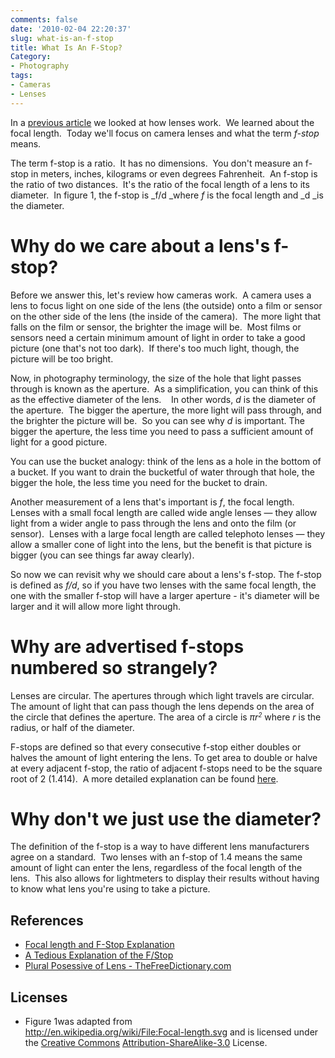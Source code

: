 ```yaml
---
comments: false
date: '2010-02-04 22:20:37'
slug: what-is-an-f-stop
title: What Is An F-Stop?
Category:
- Photography
tags:
- Cameras
- Lenses
---
```


In a [previous article](http://www.aijazansari.com/2010/01/23/how-camera-lenses-work/) we looked at how lenses work.  We learned about the focal
length.  Today we'll focus on camera lenses and what the term _f-stop_ means.

The term f-stop is a ratio.  It has no dimensions.  You don't measure an
f-stop in meters, inches, kilograms or even degrees Fahrenheit.  An f-stop is
the ratio of two distances.  It's the ratio of the focal length of a lens to
its diameter.  In figure 1, the f-stop is _f/d _where _f_ is the focal length
and _d _is the diameter.
<!-- more -->

<!-- ai c /wp/fstop1.gif /wp/fstop1.gif 550 262 The f-stop of this lens is f/d -->

# Why do we care about a lens's f-stop?

Before we answer this, let's review how cameras work.  A camera uses a lens to
focus light on one side of the lens (the outside) onto a film or sensor on the
other side of the lens (the inside of the camera).  The more light that falls
on the film or sensor, the brighter the image will be.  Most films or sensors
need a certain minimum amount of light in order to take a good picture (one
that's not too dark).  If there's too much light, though, the picture will be
too bright.

Now, in photography terminology, the size of the hole that light passes
through is known as the aperture.  As a simplification, you can think of this
as the effective diameter of the lens.    In other words, _d_ is the diameter
of the aperture.  The bigger the aperture, the more light will pass through,
and the brighter the picture will be.  So you can see why _d_ is important.
The bigger the aperture, the less time you need to pass a sufficient amount of
light for a good picture.

You can use the bucket analogy: think of the lens as a hole in the bottom of a
bucket. If you want to drain the bucketful of water through that hole, the
bigger the hole, the less time you need for the bucket to drain.

Another measurement of a lens that's important is _f_, the focal length.
Lenses with a small focal length are called wide angle lenses — they allow
light from a wider angle to pass through the lens and onto the film (or
sensor).  Lenses with a large focal length are called telephoto lenses — they
allow a smaller cone of light into the lens, but the benefit is that picture
is bigger (you can see things far away clearly).

So now we can revisit why we should care about a lens's f-stop. The f-stop is
defined as _f/d_, so if you have two lenses with the same focal length, the
one with the smaller f-stop will have a larger aperture - it's diameter will
be larger and it will allow more light through.

# Why are advertised f-stops numbered so strangely?

Lenses are circular. The apertures through which light travels are circular.
The amount of light that can pass though the lens depends on the area of the
circle that defines the aperture. The area of a circle is <em>πr<small><sup>2</sup></small></em> where _r_ is
the radius, or half of the diameter.

F-stops are defined so that every consecutive f-stop either doubles or halves
the amount of light entering the lens. To get area to double or halve at every
adjacent f-stop, the ratio of adjacent f-stops need to be the square root of 2
(1.414).  A more detailed explanation can be found
[here](http://www.uscoles.com/fstop.htm).

# Why don't we just use the diameter?

The definition of the f-stop is a way to have different lens manufacturers
agree on a standard.  Two lenses with an f-stop of 1.4 means the same amount
of light can enter the lens, regardless of the focal length of the lens.  This
also allows for lightmeters to display their results without having to know
what lens you're using to take a picture.

## References

  * [Focal length and F-Stop Explanation](http://www.paragon-press.com/lens/lenchart.htm)
  * [A Tedious Explanation of the F/Stop](http://www.uscoles.com/fstop.htm)
  * [Plural Posessive of Lens - TheFreeDictionary.com](http://forum.thefreedictionary.com/postst4082_Plural-possessive-of--lens-.aspx)

## Licenses

  * Figure 1was adapted from  
http://en.wikipedia.org/wiki/File:Focal-length.svg and is licensed under
the [Creative Commons](http://en.wikipedia.org/wiki/Creative_Commons) [Attribution-ShareAlike-3.0](http://creativecommons.org/licenses/by-sa/3.0/) License.
